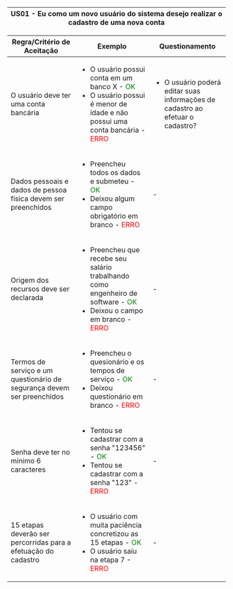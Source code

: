 <table>
    <thead>
        <tr>
            <th colspan="2" rowspan="2"> US01 - Eu como um novo usuário do sistema desejo realizar o cadastro de uma nova conta</th>
        </tr>        
    </thead>
</table>

<table>
    <thead>
        <tr>
            <th>Regra/Critério de Aceitação</th>
            <th>Exemplo</th>
            <th>Questionamento</th>
        </tr>        
    </thead>
    <tbody>
        <tr>
            <td>O usuário deve ter uma conta bancária</td>
            <td>
                <ul>
                    <li>O usuário possui conta em um banco X - <span style="color:green">OK</span></li>
                    <li>O usuário possui é menor de idade e não possui uma conta bancária - <span style="color:red">ERRO</span></li>
                </ul>
            </td>
            <td>
                <ul>
                    <li>O usuário poderá editar suas informações de cadastro ao efetuar o cadastro?</li>
                </ul>
            </td>
        </tr>
        <tr>
            <td>Dados pessoais e dados de pessoa física devem ser preenchidos</td>
            <td>
                <ul>
                    <li>Preencheu todos os dados e submeteu - <span style="color:green">OK</span></li>
                    <li>Deixou algum campo obrigatório em branco - <span style="color:red">ERRO</span></li>
                </ul>
            </td>
            <td> - </td>
        </tr>
        <tr>
            <td>Origem dos recursos deve ser declarada</td>
            <td>
                <ul>
                    <li>Preencheu que recebe seu salário trabalhando como engenheiro de software - <span style="color:green">OK</span></li>
                    <li>Deixou o campo em branco - <span style="color:red">ERRO</span></li>
                </ul>
            </td>
            <td> - </td>
        </tr>
        <tr>
            <td>Termos de serviço e um questionário de segurança devem ser preenchidos</td>
            <td>
                <ul>
                    <li>Preencheu o quesionário e os tempos de serviço - <span style="color:green">OK</span></li>
                    <li>Deixou questionário em branco - <span style="color:red">ERRO</span></li>
                </ul>
            </td>
            <td> - </td>
        </tr>
        <tr>
            <td>Senha deve ter no mínimo 6 caracteres</td>
            <td>
                <ul>
                    <li>Tentou se cadastrar com a senha "123456" - <span style="color:green">OK</span></li>
                    <li>Tentou se cadastrar com a senha "123" - <span style="color:red">ERRO</span></li>
                </ul>
            </td>
            <td> - </td>
        </tr>
        <tr>
            <td>15 etapas deverão ser percorridas para a efetuação do cadastro</td>
            <td>
                <ul>
                    <li>O usuário com muita paciência concretizou as 15 etapas - <span style="color:green">OK</span></li>
                    <li>O usuário saiu na etapa 7 - <span style="color:red">ERRO</span></li>
                </ul>
            </td>
            <td> - </td>
        </tr>
    </tbody>
</table>
